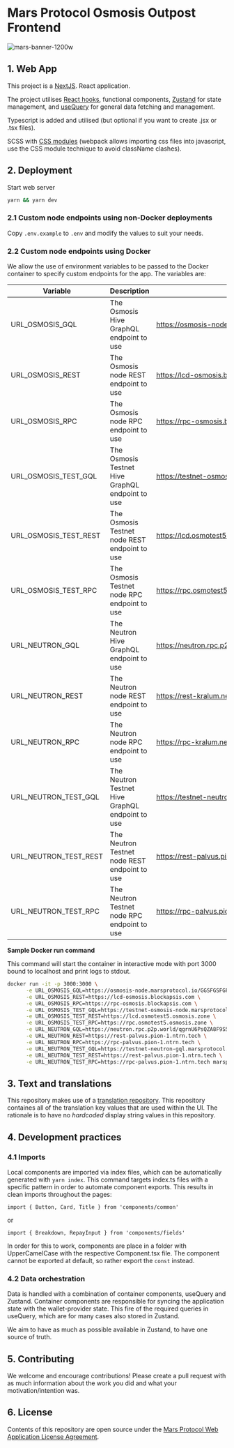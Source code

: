 # Mars Protocol Osmosis Outpost Frontend

![mars-banner-1200w](https://marsprotocol.io/banner.png)

## 1. Web App

This project is a [NextJS](https://nextjs.org/). React application.

The project utilises [React hooks](https://reactjs.org/docs/hooks-intro.html), functional components, [Zustand](https://github.com/pmndrs/zustand) for state management, and [useQuery](https://github.com/TanStack/query) for general data fetching and management.

Typescript is added and utilised (but optional if you want to create .jsx or .tsx files).

SCSS with [CSS modules](https://create-react-app.dev/docs/adding-a-css-modules-stylesheet) (webpack allows importing css files into javascript, use the CSS module technique to avoid className clashes).

## 2. Deployment

Start web server

```bash
yarn && yarn dev
```

### 2.1 Custom node endpoints using non-Docker deployments

Copy `.env.example` to `.env` and modify the values to suit your needs.

### 2.2 Custom node endpoints using Docker

We allow the use of environment variables to be passed to the Docker container to specify custom endpoints for the app. The variables are:

| Variable              | Description                                      | Default                                                                                   |
| --------------------- | ------------------------------------------------ | ----------------------------------------------------------------------------------------- |
| URL_OSMOSIS_GQL       | The Osmosis Hive GraphQL endpoint to use         | https://osmosis-node.marsprotocol.io/GGSFGSFGFG34/osmosis-hive-front/graphql              |
| URL_OSMOSIS_REST      | The Osmosis node REST endpoint to use            | https://lcd-osmosis.blockapsis.com                                                        |
| URL_OSMOSIS_RPC       | The Osmosis node RPC endpoint to use             | https://rpc-osmosis.blockapsis.com                                                        |
| URL_OSMOSIS_TEST_GQL  | The Osmosis Testnet Hive GraphQL endpoint to use | https://testnet-osmosis-node.marsprotocol.io/XF32UOOU55CX/osmosis-hive-front/graphql      |
| URL_OSMOSIS_TEST_REST | The Osmosis Testnet node REST endpoint to use    | https://lcd.osmotest5.osmosis.zone                                                        |
| URL_OSMOSIS_TEST_RPC  | The Osmosis Testnet node RPC endpoint to use     | https://rpc.osmotest5.osmosis.zone                                                        |
| URL_NEUTRON_GQL       | The Neutron Hive GraphQL endpoint to use         | https://neutron.rpc.p2p.world/qgrnU6PsQZA8F9S5Fb8Fn3tV3kXmMBl2M9bcc9jWLjQy8p/hive/graphql |
| URL_NEUTRON_REST      | The Neutron node REST endpoint to use            | https://rest-kralum.neutron-1.neutron.org                                                 |
| URL_NEUTRON_RPC       | The Neutron node RPC endpoint to use             | https://rpc-kralum.neutron-1.neutron.org                                                  |
| URL_NEUTRON_TEST_GQL  | The Neutron Testnet Hive GraphQL endpoint to use | https://testnet-neutron-gql.marsprotocol.io/graphql                                       |
| URL_NEUTRON_TEST_REST | The Neutron Testnet node REST endpoint to use    | https://rest-palvus.pion-1.ntrn.tech                                                      |
| URL_NEUTRON_TEST_RPC  | The Neutron Testnet node RPC endpoint to use     | https://rpc-palvus.pion-1.ntrn.tech                                                       |

**Sample Docker run command**

This command will start the container in interactive mode with port 3000 bound to localhost and print logs to stdout.

```sh
docker run -it -p 3000:3000 \
      -e URL_OSMOSIS_GQL=https://osmosis-node.marsprotocol.io/GGSFGSFGFG34/osmosis-hive-front/graphql \
      -e URL_OSMOSIS_REST=https://lcd-osmosis.blockapsis.com \
      -e URL_OSMOSIS_RPC=https://rpc-osmosis.blockapsis.com \
      -e URL_OSMOSIS_TEST_GQL=https://testnet-osmosis-node.marsprotocol.io/XF32UOOU55CX/osmosis-hive-front/graphql \
      -e URL_OSMOSIS_TEST_REST=https://lcd.osmotest5.osmosis.zone \
      -e URL_OSMOSIS_TEST_RPC=https://rpc.osmotest5.osmosis.zone \
      -e URL_NEUTRON_GQL=https://neutron.rpc.p2p.world/qgrnU6PsQZA8F9S5Fb8Fn3tV3kXmMBl2M9bcc9jWLjQy8p/hive/graphql \
      -e URL_NEUTRON_REST=https://rest-palvus.pion-1.ntrn.tech \
      -e URL_NEUTRON_RPC=https://rpc-palvus.pion-1.ntrn.tech \
      -e URL_NEUTRON_TEST_GQL=https://testnet-neutron-gql.marsprotocol.io/graphql \
      -e URL_NEUTRON_TEST_REST=https://rest-palvus.pion-1.ntrn.tech \
      -e URL_NEUTRON_TEST_RPC=https://rpc-palvus.pion-1.ntrn.tech marsprotocol/interface:latest
```

## 3. Text and translations

This repository makes use of a [translation repository](https://github.com/mars-protocol/translations). This repository containes all of the translation key values that are used within the UI. The rationale is to have no _hardcoded_ display string values in this repository.

## 4. Development practices

### 4.1 Imports

Local components are imported via index files, which can be automatically generated with `yarn index`. This command targets index.ts files with a specific pattern in order to automate component exports. This results in clean imports throughout the pages:

```
import { Button, Card, Title } from 'components/common'
```

or

```
import { Breakdown, RepayInput } from 'components/fields'
```

In order for this to work, components are place in a folder with UpperCamelCase with the respective Component.tsx file. The component cannot be exported at default, so rather export the `const` instead.

### 4.2 Data orchestration

Data is handled with a combination of container components, useQuery and Zustand. Container components are responsible for syncing the application state with the wallet-provider state. This fire of the required queries in useQuery, which are for many cases also stored in Zustand.

We aim to have as much as possible available in Zustand, to have one source of truth.

## 5. Contributing

We welcome and encourage contributions! Please create a pull request with as much information about the work you did and what your motivation/intention was.

## 6. License

Contents of this repository are open source under the [Mars Protocol Web Application License Agreement](./LICENSE).
